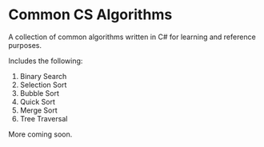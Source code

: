 # Common CS Algorithms
A collection of common algorithms written in C# for learning and reference purposes.

Includes the following:
1. Binary Search
2. Selection Sort
3. Bubble Sort
4. Quick Sort
5. Merge Sort
6. Tree Traversal

More coming soon.
